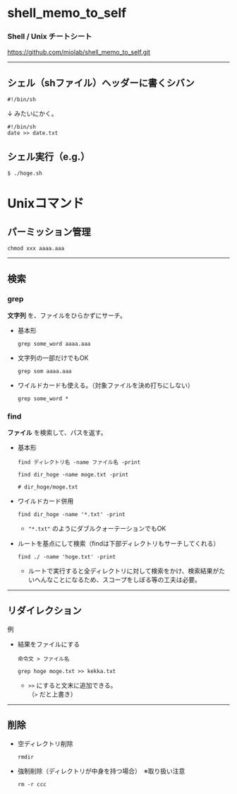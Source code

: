 # shell_memo_to_self

### Shell / Unix チートシート

  https://github.com/miolab/shell_memo_to_self.git


---

## シェル（shファイル）ヘッダーに書くシバン

`#!/bin/sh`

↓ みたいにかく。
```
#!/bin/sh
date >> date.txt
```

## シェル実行（e.g.）

  `$ ./hoge.sh`


# Unixコマンド

## パーミッション管理

```
chmod xxx aaaa.aaa
```


---

## 検索

### __grep__

__文字列__ を、ファイルをひらかずにサーチ。

- 基本形

  `grep some_word aaaa.aaa`

- 文字列の一部だけでもOK

  `grep som aaaa.aaa`

- ワイルドカードも使える。（対象ファイルを決め打ちにしない）

  `grep some_word *`


### __find__

__ファイル__ を検索して、パスを返す。

- 基本形

  `find ディレクトリ名 -name ファイル名 -print`
    ```
    find dir_hoge -name moge.txt -print

    # dir_hoge/moge.txt
    ```

- ワイルドカード併用

  `find dir_hoge -name '*.txt' -print`
  - `"*.txt"` のようにダブルクォーテーションでもOK

- ルートを基点にして検索（findは下部ディレクトリもサーチしてくれる）

  `find ./ -name 'hoge.txt' -print`
  - ルートで実行すると全ディレクトリに対して検索をかけ、検索結果がたいへんなことになるため、スコープをしぼる等の工夫は必要。


---

## リダイレクション

例

- 結果をファイルにする

  `命令文 > ファイル名`
    ```
    grep hoge moge.txt >> kekka.txt
    ```

    - `>>` にすると文末に追加できる。  
      （`>` だと上書き）


---

## 削除

- 空ディレクトリ削除

  `rmdir`

- 強制削除（ディレクトリが中身を持つ場合）　※取り扱い注意

  `rm -r ccc`

